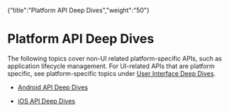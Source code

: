 {"title":"Platform API Deep Dives","weight":"50"} 

# Platform API Deep Dives

The following topics cover non-UI related platform-specific APIs, such as application lifecycle management. For UI-related APIs that are platform specific, see platform-specific topics under [User Interface Deep Dives](/docs/appc/Titanium_SDK/Titanium_SDK_How-tos/User_Interface_Deep_Dives/).

*   [Android API Deep Dives](/docs/appc/Titanium_SDK/Titanium_SDK_How-tos/Platform_API_Deep_Dives/Android_API_Deep_Dives/)
    
*   [iOS API Deep Dives](/docs/appc/Titanium_SDK/Titanium_SDK_How-tos/Platform_API_Deep_Dives/iOS_API_Deep_Dives/)